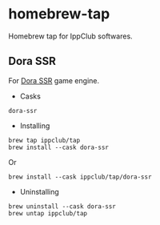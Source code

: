 # homebrew-tap

Homebrew tap for IppClub softwares.

## Dora SSR

For [Dora SSR](https://github.com/IppClub/Dora-SSR) game engine.

* Casks

```
dora-ssr
```

* Installing

```
brew tap ippclub/tap
brew install --cask dora-ssr
```

Or

```
brew install --cask ippclub/tap/dora-ssr
```

* Uninstalling

```
brew uninstall --cask dora-ssr
brew untap ippclub/tap
```
